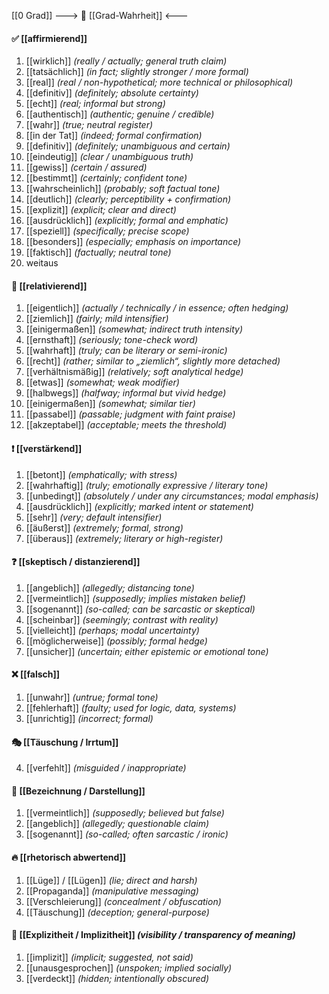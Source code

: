 [[0 Grad]]
---> 🧩 [[Grad-Wahrheit]] <---
#### ✅ [[affirmierend]] 
1) [[wirklich]] *(really / actually; general truth claim)*
2) [[tatsächlich]] *(in fact; slightly stronger / more formal)*
3) [[real]] *(real / non-hypothetical; more technical or philosophical)*
4) [[definitiv]] *(definitely; absolute certainty)*
5) [[echt]] *(real; informal but strong)*  
6) [[authentisch]] *(authentic; genuine / credible)*  
7) [[wahr]] *(true; neutral register)*  
8) [[in der Tat]] *(indeed; formal confirmation)*  
9) [[definitiv]] *(definitely; unambiguous and certain)*  
10) [[eindeutig]] *(clear / unambiguous truth)*
11) [[gewiss]] *(certain / assured)*
12) [[bestimmt]] *(certainly; confident tone)*
13) [[wahrscheinlich]] *(probably; soft factual tone)*
14) [[deutlich]] *(clearly; perceptibility + confirmation)*  
15) [[explizit]] *(explicit; clear and direct)*  
16) [[ausdrücklich]] *(explicitly; formal and emphatic)*  
17) [[speziell]] *(specifically; precise scope)*
18) [[besonders]] *(especially; emphasis on importance)*
19) [[faktisch]] *(factually; neutral tone)*  
20) weitaus

#### 🤔 [[relativierend]] 
1) [[eigentlich]] *(actually / technically / in essence; often hedging)*
2) [[ziemlich]] *(fairly; mild intensifier)*
3) [[einigermaßen]] *(somewhat; indirect truth intensity)*
4) [[ernsthaft]] *(seriously; tone-check word)*  
5) [[wahrhaft]] *(truly; can be literary or semi-ironic)*
6) [[recht]] *(rather; similar to „ziemlich“, slightly more detached)*  
7) [[verhältnismäßig]] *(relatively; soft analytical hedge)*  
8) [[etwas]] *(somewhat; weak modifier)*  
9) [[halbwegs]] *(halfway; informal but vivid hedge)*  
10) [[einigermaßen]] *(somewhat; similar tier)*  
11) [[passabel]] *(passable; judgment with faint praise)*
12) [[akzeptabel]] *(acceptable; meets the threshold)*  

#### ❗ [[verstärkend]] 
1) [[betont]] *(emphatically; with stress)*
2) [[wahrhaftig]] *(truly; emotionally expressive / literary tone)*
3) [[unbedingt]] *(absolutely / under any circumstances; modal emphasis)*
4) [[ausdrücklich]] *(explicitly; marked intent or statement)*
5) [[sehr]] *(very; default intensifier)*
6) [[äußerst]] *(extremely; formal, strong)*
7) [[überaus]] *(extremely; literary or high-register)*

#### ❓ [[skeptisch / distanzierend]]
1) [[angeblich]] *(allegedly; distancing tone)*
2) [[vermeintlich]] *(supposedly; implies mistaken belief)*
3) [[sogenannt]] *(so-called; can be sarcastic or skeptical)*
4) [[scheinbar]] *(seemingly; contrast with reality)*
5) [[vielleicht]] *(perhaps; modal uncertainty)*
6) [[möglicherweise]] *(possibly; formal hedge)*
7) [[unsicher]] *(uncertain; either epistemic or emotional tone)*

#### ❌ [[falsch]]
1) [[unwahr]] *(untrue; formal tone)*
2) [[fehlerhaft]] *(faulty; used for logic, data, systems)*
3) [[unrichtig]] *(incorrect; formal)*

#### 🎭 [[Täuschung / Irrtum]] 
4) [[verfehlt]] *(misguided / inappropriate)*
#### 🧩 [[Bezeichnung / Darstellung]]
1) [[vermeintlich]] *(supposedly; believed but false)*
2) [[angeblich]] *(allegedly; questionable claim)*
3) [[sogenannt]] *(so-called; often sarcastic / ironic)*

#### 🔥 [[rhetorisch abwertend]] 
1) [[Lüge]] / [[Lügen]] *(lie; direct and harsh)*
2) [[Propaganda]] *(manipulative messaging)*
3) [[Verschleierung]] *(concealment / obfuscation)*
4) [[Täuschung]] *(deception; general-purpose)*

#### 📢 [[Explizitheit / Implizitheit]] *(visibility / transparency of meaning)*
1) [[implizit]] *(implicit; suggested, not said)*
2) [[unausgesprochen]] *(unspoken; implied socially)*
3) [[verdeckt]] *(hidden; intentionally obscured)*